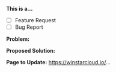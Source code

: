 <!-- Thanks for filing an issue! Before submitting, please fill in the following information. -->

<!--Required Information-->

**This is a...** 
<!-- choose one by changing [ ] to [x] -->
- [ ] Feature Request
- [ ] Bug Report

**Problem:**


**Proposed Solution:**


**Page to Update:**
https://winstarcloud.io/...

<!--Optional Information (remove the comment tags around information you would like to include)-->
<!--WinstarCloud Version:-->

<!--Additional Information:-->
